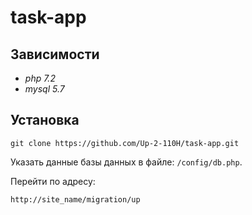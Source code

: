 # task-app
## Зависимости
* _php 7.2_
* _mysql 5.7_
## Установка
```
git clone https://github.com/Up-2-110H/task-app.git
```
Указать данные базы данных в файле: `/config/db.php`.

Перейти по адресу:
```
http://site_name/migration/up
```